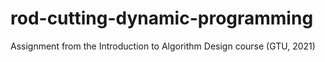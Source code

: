 # rod-cutting-dynamic-programming

Assignment from the Introduction to Algorithm Design course (GTU, 2021)
